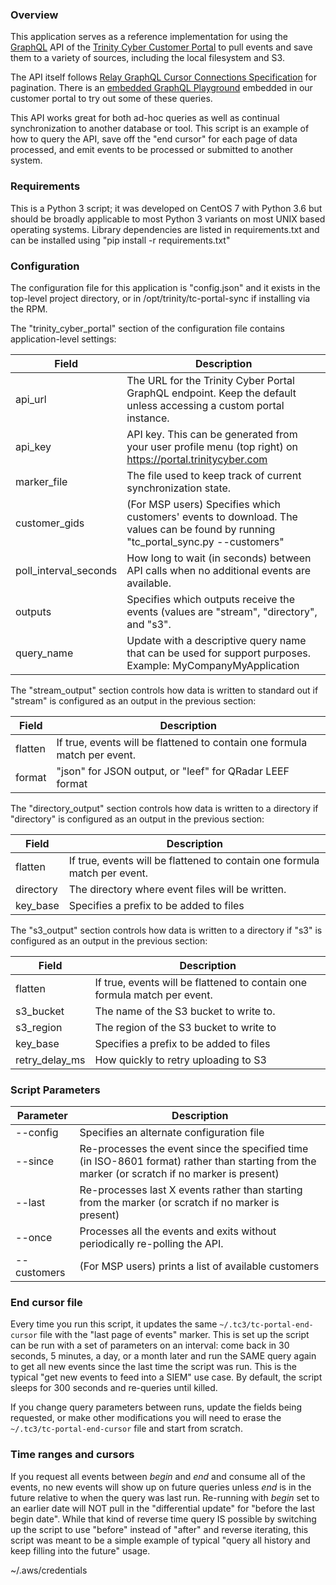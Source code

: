 ### Overview
This application serves as a reference implementation for using the [GraphQL](https://graphql.org/learn/) API of the
[Trinity Cyber Customer Portal](https://portal.trinitycyber.com) to pull events and save them to a variety of sources,
including the local filesystem and S3.

The API itself follows [Relay GraphQL Cursor Connections Specification](https://relay.dev/graphql/connections.htm) for
pagination. There is an [embedded GraphQL Playground](https://portal.trinitycyber.com/graphql-playground) embedded in
our customer portal to try out some of these queries.

This API works great for both ad-hoc queries as well as continual synchronization to another database or tool. This
script is an example of how to query the API, save off the "end cursor" for each page of data processed, and emit
events to be processed or submitted to another system.

### Requirements
This is a Python 3 script; it was developed on CentOS 7 with Python 3.6 but should be broadly applicable to most Python
3  variants on most UNIX based operating systems.  Library dependencies are listed in requirements.txt and can be
installed using "pip install -r requirements.txt"

### Configuration
The configuration file for this application is "config.json" and it exists in the top-level project directory, or in
/opt/trinity/tc-portal-sync if installing via the RPM.

The "trinity_cyber_portal" section of the configuration file contains application-level settings:

| Field                 | Description                                                                                                                        |
|-----------------------|------------------------------------------------------------------------------------------------------------------------------------|
| api_url               | The URL for the Trinity Cyber Portal GraphQL endpoint.  Keep the default unless accessing a custom portal instance.                |
| api_key               | API key.  This can be generated from your user profile menu (top right) on https://portal.trinitycyber.com                         |
| marker_file           | The file used to keep track of current synchronization state.                                                                      |
| customer_gids         | (For MSP users) Specifies which customers' events to download.  The values can be found by running "tc_portal_sync.py --customers" |
| poll_interval_seconds | How long to wait (in seconds) between API calls when no additional events are available.                                           |
| outputs               | Specifies which outputs receive the events (values are "stream", "directory", and "s3".                                            |
| query_name            | Update with a descriptive query name that can be used for support purposes.  Example: MyCompanyMyApplication                       |

The "stream_output" section controls how data is written to standard out if "stream" is configured as an
output in the previous section:

| Field   | Description                                                                |
|---------|----------------------------------------------------------------------------|
| flatten | If true, events will be flattened to contain one formula match per event.  |
| format  | "json" for JSON output, or "leef" for QRadar LEEF format                   |

The "directory_output" section controls how data is written to a directory if "directory"
is configured as an output in the previous section:

| Field     | Description                                                              |
|-----------|--------------------------------------------------------------------------|
| flatten   | If true, events will be flattened to contain one formula match per event. |
| directory | The directory where event files will be written.                         |
| key_base  | Specifies a prefix to be added to files                                  |

The "s3_output" section controls how data is written to a directory if "s3"
is configured as an output in the previous section:

| Field          | Description                                                               |
|----------------|---------------------------------------------------------------------------|
| flatten        | If true, events will be flattened to contain one formula match per event. |
| s3_bucket      | The name of the S3 bucket to write to.                                    |
| s3_region      | The region of the S3 bucket to write to                                   |
| key_base       | Specifies a prefix to be added to files                                   |
| retry_delay_ms | How quickly to retry uploading to S3                                      |


### Script Parameters

| Parameter   | Description                                                                                                                                    |
|-------------|------------------------------------------------------------------------------------------------------------------------------------------------|
| --config    | Specifies an alternate configuration file                                                                                                      |
| --since     | Re-processes the event since the specified time (in ISO-8601 format) rather than starting from the marker (or scratch if no marker is present) |
| --last      | Re-processes last X events rather than starting from the marker (or scratch if no marker is present)                                           |
| --once      | Processes all the events and exits without periodically re-polling the API.
| --customers | (For MSP users) prints a list of available customers

### End cursor file
Every time you run this script, it updates the same `~/.tc3/tc-portal-end-cursor` file with the
"last page of events" marker. This is set up the script can be run with a set of parameters on an
interval: come back in 30 seconds, 5 minutes, a day, or a month later and run the SAME query again
to get all new events since the last time the script was run. This is the typical "get new events
to feed into a SIEM" use case. By default, the script sleeps for 300 seconds and re-queries until killed.

If you change query parameters between runs, update the fields being requested, or make other
modifications you will need to erase the `~/.tc3/tc-portal-end-cursor` file and start from scratch.

### Time ranges and cursors
If you request all events between *begin* and *end* and consume all of the events, no new events will show up on future queries unless *end* is in the future relative to when the query was last run. Re-running with *begin* set to an earlier date will NOT pull in the "differential update" for "before the last begin date". While that kind of reverse time query IS possible by switching up the script to use "before" instead of "after" and reverse iterating, this script was meant to be a simple example of typical "query all history and keep filling into the future" usage.

~/.aws/credentials 